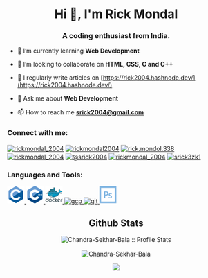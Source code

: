 <h1 align="center">Hi 👋, I'm Rick Mondal</h1>
<h3 align="center">A coding enthusiast from India.</h3>

- 🌱 I’m currently learning **Web Development**

- 👯 I’m looking to collaborate on **HTML, CSS, C and C++**

- 📝 I regularly write articles on [https://rick2004.hashnode.dev/](https://rick2004.hashnode.dev/)

- 💬 Ask me about **Web Development**

- 📫 How to reach me **srick2004@gmail.com**

<h3 align="left">Connect with me:</h3>
<p align="left">
<a href="https://twitter.com/rickmondal_2004" target="blank"><img align="center" src="https://raw.githubusercontent.com/rahuldkjain/github-profile-readme-generator/master/src/images/icons/Social/twitter.svg" alt="rickmondal_2004" height="30" width="40" /></a>
<a href="https://linkedin.com/in/rickmondal2004" target="blank"><img align="center" src="https://raw.githubusercontent.com/rahuldkjain/github-profile-readme-generator/master/src/images/icons/Social/linked-in-alt.svg" alt="rickmondal2004" height="30" width="40" /></a>
<a href="https://fb.com/rick.mondol.338" target="blank"><img align="center" src="https://raw.githubusercontent.com/rahuldkjain/github-profile-readme-generator/master/src/images/icons/Social/facebook.svg" alt="rick.mondol.338" height="30" width="40" /></a>
<a href="https://instagram.com/rickmondal_2004" target="blank"><img align="center" src="https://raw.githubusercontent.com/rahuldkjain/github-profile-readme-generator/master/src/images/icons/Social/instagram.svg" alt="rickmondal_2004" height="30" width="40" /></a>
<a href="https://medium.com/@srick2004" target="blank"><img align="center" src="https://raw.githubusercontent.com/rahuldkjain/github-profile-readme-generator/master/src/images/icons/Social/medium.svg" alt="@srick2004" height="30" width="40" /></a>
<a href="https://www.leetcode.com/rickmondal_2004" target="blank"><img align="center" src="https://raw.githubusercontent.com/rahuldkjain/github-profile-readme-generator/master/src/images/icons/Social/leet-code.svg" alt="rickmondal_2004" height="30" width="40" /></a>
<a href="https://auth.geeksforgeeks.org/user/srick3zk1" target="blank"><img align="center" src="https://raw.githubusercontent.com/rahuldkjain/github-profile-readme-generator/master/src/images/icons/Social/geeks-for-geeks.svg" alt="srick3zk1" height="30" width="40" /></a>
</p>

<h3 align="left">Languages and Tools:</h3>
<p align="left"> <a href="https://www.cprogramming.com/" target="_blank" rel="noreferrer"> <img src="https://raw.githubusercontent.com/devicons/devicon/master/icons/c/c-original.svg" alt="c" width="40" height="40"/> </a> <a href="https://www.w3schools.com/cpp/" target="_blank" rel="noreferrer"> <img src="https://raw.githubusercontent.com/devicons/devicon/master/icons/cplusplus/cplusplus-original.svg" alt="cplusplus" width="40" height="40"/> </a> <a href="https://www.docker.com/" target="_blank" rel="noreferrer"> <img src="https://raw.githubusercontent.com/devicons/devicon/master/icons/docker/docker-original-wordmark.svg" alt="docker" width="40" height="40"/> </a> <a href="https://cloud.google.com" target="_blank" rel="noreferrer"> <img src="https://www.vectorlogo.zone/logos/google_cloud/google_cloud-icon.svg" alt="gcp" width="40" height="40"/> </a> <a href="https://git-scm.com/" target="_blank" rel="noreferrer"> <img src="https://www.vectorlogo.zone/logos/git-scm/git-scm-icon.svg" alt="git" width="40" height="40"/> </a> <a href="https://www.photoshop.com/en" target="_blank" rel="noreferrer"> <img src="https://raw.githubusercontent.com/devicons/devicon/master/icons/photoshop/photoshop-line.svg" alt="photoshop" width="40" height="40"/> </a> </p>

<div align="center">

## Github Stats

<img src="https://github-readme-stats.vercel.app/api?username=rickmondal-2004&show_icons=true&theme=synthwave" alt="Chandra-Sekhar-Bala :: Profile Stats" />
<p><img align="center" src="https://github-readme-streak-stats.herokuapp.com/?user=rickmondal-2004&" alt="Chandra-Sekhar-Bala" /></p>
<img src="https://github-readme-stats.vercel.app/api/top-langs/?username=rickmondal-2004&layout=compact&theme=github_dark"/>
</br>
